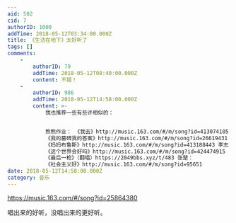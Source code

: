 ```yaml
---
aid: 502
cid: 7
authorID: 1000
addTime: 2018-05-12T03:34:00.000Z
title: 《生活在地下》太好听了
tags: []
comments:
    -
        authorID: 79
        addTime: 2018-05-12T08:40:00.000Z
        content: 不错！
    -
        authorID: 986
        addTime: 2018-05-12T14:58:00.000Z
        content: >-
            我也推荐一些有些许相似的：


            熊熊作业： 《我去》http://music.163.com/#/m/song?id=413074105
            《我的墓碑我的答案》http://music.163.com/#/m/song?id=26619431
            《妈妈布鲁斯》http://music.163.com/#/m/song?id=413188443 李志：
            《这个世界会好吗》http://music.163.com/#/m/song?id=424474915
            《最后一枪》（翻唱）https://2049bbs.xyz/t/483 张楚：
            《社会主义好》http://music.163.com/#/m/song?id=95651
date: 2018-05-12T14:58:00.000Z
category: 音乐
---
```


https://music.163.com/#/song?id=25864380

唱出来的好听，没唱出来的更好听。

